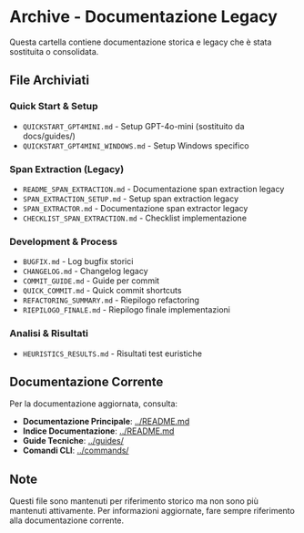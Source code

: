 # Archive - Documentazione Legacy

Questa cartella contiene documentazione storica e legacy che è stata sostituita o consolidata.

## File Archiviati

### Quick Start & Setup
- `QUICKSTART_GPT4MINI.md` - Setup GPT-4o-mini (sostituito da docs/guides/)
- `QUICKSTART_GPT4MINI_WINDOWS.md` - Setup Windows specifico

### Span Extraction (Legacy)
- `README_SPAN_EXTRACTION.md` - Documentazione span extraction legacy
- `SPAN_EXTRACTION_SETUP.md` - Setup span extraction legacy
- `SPAN_EXTRACTOR.md` - Documentazione span extractor legacy
- `CHECKLIST_SPAN_EXTRACTION.md` - Checklist implementazione

### Development & Process
- `BUGFIX.md` - Log bugfix storici
- `CHANGELOG.md` - Changelog legacy
- `COMMIT_GUIDE.md` - Guide per commit
- `QUICK_COMMIT.md` - Quick commit shortcuts
- `REFACTORING_SUMMARY.md` - Riepilogo refactoring
- `RIEPILOGO_FINALE.md` - Riepilogo finale implementazioni

### Analisi & Risultati
- `HEURISTICS_RESULTS.md` - Risultati test euristiche

## Documentazione Corrente

Per la documentazione aggiornata, consulta:

- **Documentazione Principale**: [../README.md](../README.md)
- **Indice Documentazione**: [../README.md](../README.md)
- **Guide Tecniche**: [../guides/](../guides/)
- **Comandi CLI**: [../commands/](../commands/)

## Note

Questi file sono mantenuti per riferimento storico ma non sono più mantenuti attivamente.
Per informazioni aggiornate, fare sempre riferimento alla documentazione corrente.

